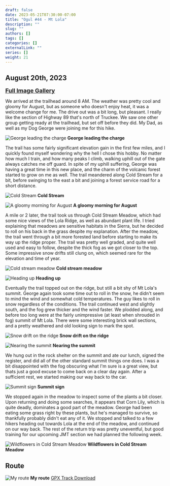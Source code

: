 ```yaml
---
draft: false
date: 2023-05-21T07:30:00-07:00
title: "Ogul #44 - Mt Lola"
description: ""
slug: ""
authors: []
tags: []
categories: []
externalLink: ""
series: []
weight: 21
---
```

## August 20th, 2023

<a href="../../galleries/lola-gallery/"><font size="4"><b>Full Image Gallery</b></font></a>

We arrived at the trailhead around 8 AM. The weather was pretty cool and gloomy for August, but as someone who doesn't enjoy heat, it was a welcome change for me. The drive out was a bit long, but pleasant. I really like the section of Highway 89 that's north of Truckee. We saw one other group getting ready at the trailhead, but set off before they did. My Dad, as well as my Dog George were joining me for this hike. 

![George leading the charge](https://s3.us-west-1.wasabisys.com/web-assets/lola-8-20-23/PXL_20230820_200046936.jpg?classes=shadow)
**George leading the charge**

The trail has some fairly significant elevation gain in the first few miles, and I quickly found myself wondering why the hell I chose this hobby. No matter how much I train, and how many peaks I climb, walking uphill out of the gate always catches me off guard. In spite of my uphill suffering, George was having a great time in this new place, and the charm of the volcanic forest started to grow on me as well. The trail meandered along Cold Stream for a bit, before swinging to the east a bit and joining a forest service road for a short distance. 

![Cold Stream](https://s3.us-west-1.wasabisys.com/web-assets/lola-8-20-23/PXL_20230820_154620498.jpg?classes=shadow)
**Cold Stream**

![A gloomy morning for August](https://s3.us-west-1.wasabisys.com/web-assets/lola-8-20-23/PXL_20230820_152724268.jpg?classes=shadow)
**A gloomy morning for August**

A mile or 2 later, the trail took us through Cold Stream Meadow, which had some nice views of the Lola Ridge, as well as abundant plant life. I tried explaining that meadows are sensitive habitats in the Sierra, but he decided to roll on his back in the grass despite my explanation. After the meadow, the trail went through a bit more forested land before starting to make its way up the ridge proper. The trail was pretty well graded, and quite well used and easy to follow, despite the thick fog as we got closer to the top. Some impressive snow drifts still clung on, which seemed rare for the elevation and time of year.

![Cold stream meadow](https://s3.us-west-1.wasabisys.com/web-assets/lola-8-20-23/PXL_20230820_162117984.jpg?classes=shadow)
**Cold stream meadow**

![Heading up](https://s3.us-west-1.wasabisys.com/web-assets/lola-8-20-23/PXL_20230820_165510068.jpg?classes=shadow)
**Heading up**

Eventually the trail topped out on the ridge, but still a bit shy of Mt Lola's summit. George again took some time out to roll in the snow, he didn't seem to mind the wind and somewhat cold temperatures. The guy likes to roll in snow regardless of the conditions. The trail continued west and slightly south, and the fog grew thicker and the wind faster. We plodded along, and before too long were at the fairly unimpressive (at least when shrouded in fog) summit of Mt Lola. There were some interesting brick wall sections, and a pretty weathered and old looking sign to mark the spot. 

![Snow drift on the ridge](https://s3.us-west-1.wasabisys.com/web-assets/lola-8-20-23/PXL_20230820_172354356.jpg?classes=shadow)
**Snow drift on the ridge**

![Nearing the summit](https://s3.us-west-1.wasabisys.com/web-assets/lola-8-20-23/PXL_20230820_174329498.jpg?classes=shadow)
**Nearing the summit**

We hung out in the rock shelter on the summit and ate our lunch, signed the register, and did all of the other standard summit things one does. I was a bit disappointed with the fog obscuring what I'm sure is a great view, but thats just a good excuse to come back on a clear day again. After a sufficient rest, we started making our way back to the car.

![Summit sign](https://s3.us-west-1.wasabisys.com/web-assets/lola-8-20-23/PXL_20230820_174401384.jpg?classes=shadow)
**Summit sign**

We stopped again in the meadow to inspect some of the plants a bit closer. Upon returning and doing some searches, it appears that Corn Lily, which is quite deadly, dominates a good part of the meadow. George had been eating some grass right by these plants, but he's managed to survive, so thankfully probably didn't eat any of it. We stopped and talked to a few hikers heading out towards Lola at the end of the meadow, and continued on our way back. The rest of the return trip was pretty uneventful, but good training for our upcoming JMT section we had planned the following week.

![Wildflowers in Cold Stream Meadow](https://s3.us-west-1.wasabisys.com/web-assets/lola-8-20-23/PXL_20230820_190504378.jpg?classes=shadow)
**Wildflowers in Cold Stream Meadow**


## Route
![My route](https://s3.us-west-1.wasabisys.com/web-assets/lola-8-20-23/lola-route.jpg?classes=shadow)
**My route**
[GPX Track Download](https://s3.us-west-1.wasabisys.com/web-assets/lola-8-20-23/lola-8-20-23.gpx)
